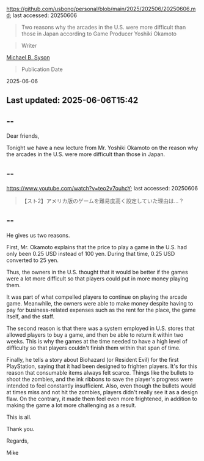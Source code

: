 https://github.com/usbong/personal/blob/main/2025/202506/20250606.md; last accessed: 20250606

> Two reasons why the arcades in the U.S. were more difficult than those in Japan according to Game Producer Yoshiki Okamoto 

> Writer

[Michael B. Syson](https://www.linkedin.com/in/michaelsyson/)

> Publication Date

2025-06-06

## Last updated: 2025-06-06T15:42

## --

Dear friends,

Tonight we have a new lecture from Mr. Yoshiki Okamoto on the reason why the arcades in the U.S. were more difficult than those in Japan.

## --

https://www.youtube.com/watch?v=teo2v7ouhcY; last accessed: 20250606

>【スト2】アメリカ版のゲームを難易度高く設定していた理由は…？

## --

He gives us two reasons.

First, Mr. Okamoto explains that the price to play a game in the U.S. had only been 0.25 USD instead of 100 yen. During that time, 0.25 USD converted to 25 yen.

Thus, the owners in the U.S. thought that it would be better if the games were a lot more difficult so that players could put in more money playing them.

It was part of what compelled players to continue on playing the arcade game. Meanwhile, the owners were able to make money despite having to pay for business-related expenses such as the rent for the place, the game itself, and the staff.

The second reason is that there was a system employed in U.S. stores that allowed players to buy a game, and then be able to return it within two weeks. This is why the games at the time needed to have a high level of difficulty so that players couldn't finish them within that span of time.

Finally, he tells a story about Biohazard (or Resident Evil) for the first PlayStation, saying that it had been designed to frighten players. It's for this reason that consumable items always felt scarce. Things like the bullets to shoot the zombies, and the ink ribbons to save the player's progress were intended to feel constantly insufficient. Also, even though the bullets would at times miss and not hit the zombies, players didn't really see it as a design flaw. On the contrary, it made them feel even more frightened, in addition to making the game a lot more challenging as a result.

This is all.

Thank you.

Regards,

Mike
